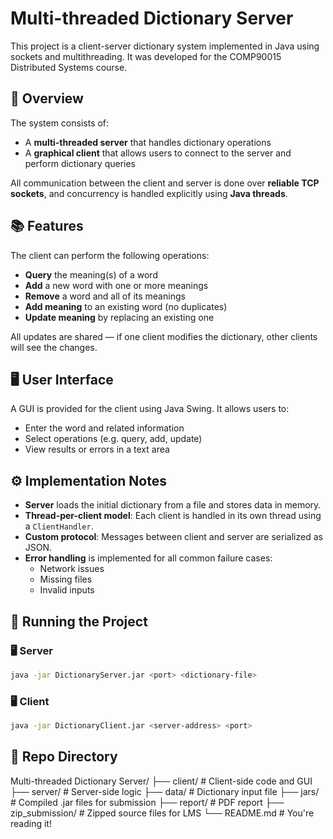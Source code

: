# Multi-threaded Dictionary Server

This project is a client-server dictionary system implemented in Java using sockets and multithreading. It was developed for the COMP90015 Distributed Systems course.

## 🔧 Overview

The system consists of:
- A **multi-threaded server** that handles dictionary operations
- A **graphical client** that allows users to connect to the server and perform dictionary queries

All communication between the client and server is done over **reliable TCP sockets**, and concurrency is handled explicitly using **Java threads**.

## 📚 Features

The client can perform the following operations:
- **Query** the meaning(s) of a word
- **Add** a new word with one or more meanings
- **Remove** a word and all of its meanings
- **Add meaning** to an existing word (no duplicates)
- **Update meaning** by replacing an existing one

All updates are shared — if one client modifies the dictionary, other clients will see the changes.

## 🖥️ User Interface

A GUI is provided for the client using Java Swing. It allows users to:
- Enter the word and related information
- Select operations (e.g. query, add, update)
- View results or errors in a text area

## ⚙️ Implementation Notes

- **Server** loads the initial dictionary from a file and stores data in memory.
- **Thread-per-client model**: Each client is handled in its own thread using a `ClientHandler`.
- **Custom protocol**: Messages between client and server are serialized as JSON.
- **Error handling** is implemented for all common failure cases:
  - Network issues
  - Missing files
  - Invalid inputs

## 🚀 Running the Project

### 🖥️ Server
```bash
java -jar DictionaryServer.jar <port> <dictionary-file>
```

### 🖥️ Client
```bash
java -jar DictionaryClient.jar <server-address> <port>
```

## 📁 Repo Directory
Multi-threaded Dictionary Server/
├── client/                  # Client-side code and GUI
├── server/                  # Server-side logic
├── data/                    # Dictionary input file
├── jars/                    # Compiled .jar files for submission
├── report/                  # PDF report
├── zip_submission/          # Zipped source files for LMS
└── README.md                # You're reading it!
